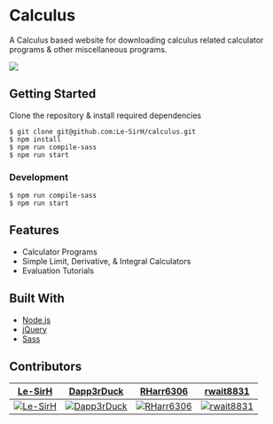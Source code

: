 # Calculus

A Calculus based website for downloading calculus related calculator programs & other miscellaneous programs.

![](https://i.imgur.com/GX6qZfa.png)

## Getting Started

Clone the repository & install required dependencies
```
$ git clone git@github.com:Le-SirH/calculus.git
$ npm install
$ npm run compile-sass
$ npm run start
```

### Development
```
$ npm run compile-sass
$ npm run start
```

## Features

* Calculator Programs
* Simple Limit, Derivative, & Integral Calculators
* Evaluation Tutorials

## Built With

* [Node.js](https://nodejs.org/en/)
* [jQuery](https://jquery.com/)
* [Sass](https://sass-lang.com/)

## Contributors

| <a href="https://github.com/Le-SirH" target="_blank">**Le-SirH**</a> | <a href="https://github.com/Dapp3rDuck" target="_blank">**Dapp3rDuck**</a> | <a href="https://github.com/RHarr6306" target="_blank">**RHarr6306**</a> | <a href="https://github.com/rwait8831" target="_blank">**rwait8831**</a> |
| :---: |:---:| :---:| :---:|
| [![Le-SirH](https://avatars3.githubusercontent.com/u/46948579?s=460&v=4)](https://github.com/Le-SirH)    | [![Dapp3rDuck](https://avatars1.githubusercontent.com/u/55905788?s=400&v=4)](https://github.com/Dapp3rDuck) | [![RHarr6306](https://avatars2.githubusercontent.com/u/55287042?s=460&v=4)](https://github.com/RHarr6306)  | [![rwait8831](https://avatars1.githubusercontent.com/u/56972540?s=460&v=4)](https://github.com/rwait8831)    |

